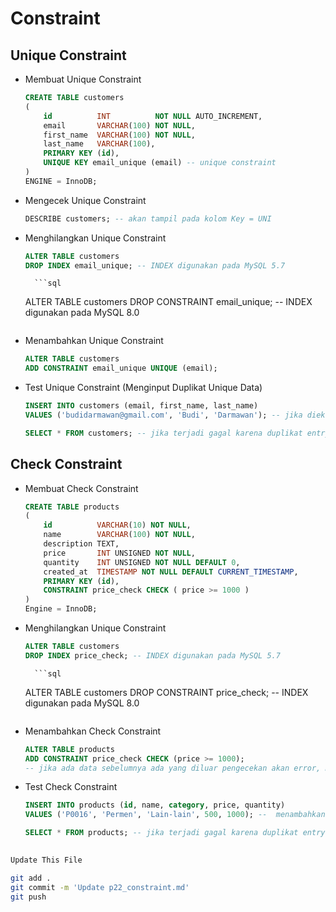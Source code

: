 # Constraint

## Unique Constraint
* Membuat Unique Constraint
    ```sql
    CREATE TABLE customers
    (
        id          INT          NOT NULL AUTO_INCREMENT,
        email       VARCHAR(100) NOT NULL,
        first_name  VARCHAR(100) NOT NULL,
        last_name   VARCHAR(100),
        PRIMARY KEY (id),
        UNIQUE KEY email_unique (email) -- unique constraint
    )
    ENGINE = InnoDB;
    ```

* Mengecek Unique Constraint
    ```sql
    DESCRIBE customers; -- akan tampil pada kolom Key = UNI
    ```

* Menghilangkan Unique Constraint
    ```sql
    ALTER TABLE customers 
    DROP INDEX email_unique; -- INDEX digunakan pada MySQL 5.7
    ```
        ```sql
    ALTER TABLE customers 
    DROP CONSTRAINT email_unique; -- INDEX digunakan pada MySQL 8.0
    ```

* Menambahkan Unique Constraint
    ```sql
    ALTER TABLE customers
    ADD CONSTRAINT email_unique UNIQUE (email);
    ```

* Test Unique Constraint (Menginput Duplikat Unique Data)
    ```sql
    INSERT INTO customers (email, first_name, last_name)
    VALUES ('budidarmawan@gmail.com', 'Budi', 'Darmawan'); -- jika dieksekusi lebih dari satu kali akan error
    ```
    ```sql
    SELECT * FROM customers; -- jika terjadi gagal karena duplikat entry, id tetap tergenerate
    ```

## Check Constraint
* Membuat Check Constraint
    ```sql
    CREATE TABLE products
    (
        id          VARCHAR(10) NOT NULL,
        name        VARCHAR(100) NOT NULL,
        description TEXT,
        price       INT UNSIGNED NOT NULL,
        quantity    INT UNSIGNED NOT NULL DEFAULT 0,
        created_at  TIMESTAMP NOT NULL DEFAULT CURRENT_TIMESTAMP,
        PRIMARY KEY (id),
        CONSTRAINT price_check CHECK ( price >= 1000 )
    )
    Engine = InnoDB;
    ```

* Menghilangkan Unique Constraint
    ```sql
    ALTER TABLE customers 
    DROP INDEX price_check; -- INDEX digunakan pada MySQL 5.7
    ```
        ```sql
    ALTER TABLE customers 
    DROP CONSTRAINT price_check; -- INDEX digunakan pada MySQL 8.0
    ```

* Menambahkan Check Constraint
    ```sql
    ALTER TABLE products
    ADD CONSTRAINT price_check CHECK (price >= 1000);
    -- jika ada data sebelumnya ada yang diluar pengecekan akan error, maka harus dipastikan
    ```

* Test Check Constraint
    ```sql
    INSERT INTO products (id, name, category, price, quantity)
    VALUES ('P0016', 'Permen', 'Lain-lain', 500, 1000); --  menambahkan data yang harganya 500 akan error
    ```
    ```sql
    SELECT * FROM products; -- jika terjadi gagal karena duplikat entry, id tetap tergenerate
    ```

##
```bash
Update This File
```
```bash
git add .
git commit -m 'Update p22_constraint.md'
git push

```